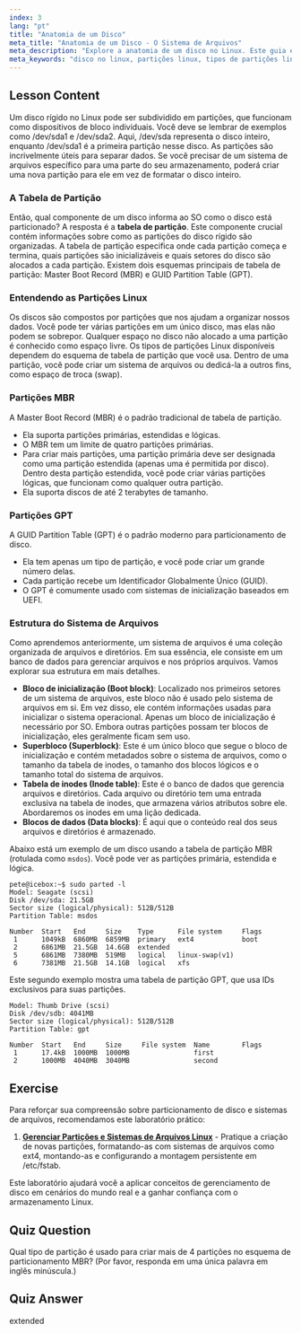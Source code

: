 ```yaml
---
index: 3
lang: "pt"
title: "Anatomia de um Disco"
meta_title: "Anatomia de um Disco - O Sistema de Arquivos"
meta_description: "Explore a anatomia de um disco no Linux. Este guia explica qual componente do disco informa ao SO como o disco está particionado, cobrindo tabelas de partição MBR e GPT, diferentes tipos de partições Linux e como elas são organizadas."
meta_keywords: "disco no linux, partições linux, tipos de partições linux, qual componente do disco informa ao SO como o disco está particionado, o que contém informações sobre como as partições do disco rígido são organizadas, MBR, GPT, tabela de partição, sistema de arquivos"
---
```


## Lesson Content

Um disco rígido no Linux pode ser subdividido em partições, que funcionam como dispositivos de bloco individuais. Você deve se lembrar de exemplos como /dev/sda1 e /dev/sda2. Aqui, /dev/sda representa o disco inteiro, enquanto /dev/sda1 é a primeira partição nesse disco. As partições são incrivelmente úteis para separar dados. Se você precisar de um sistema de arquivos específico para uma parte do seu armazenamento, poderá criar uma nova partição para ele em vez de formatar o disco inteiro.

### A Tabela de Partição

Então, qual componente de um disco informa ao SO como o disco está particionado? A resposta é a **tabela de partição**. Este componente crucial contém informações sobre como as partições do disco rígido são organizadas. A tabela de partição especifica onde cada partição começa e termina, quais partições são inicializáveis e quais setores do disco são alocados a cada partição. Existem dois esquemas principais de tabela de partição: Master Boot Record (MBR) e GUID Partition Table (GPT).

### Entendendo as Partições Linux

Os discos são compostos por partições que nos ajudam a organizar nossos dados. Você pode ter várias partições em um único disco, mas elas não podem se sobrepor. Qualquer espaço no disco não alocado a uma partição é conhecido como espaço livre. Os tipos de partições Linux disponíveis dependem do esquema de tabela de partição que você usa. Dentro de uma partição, você pode criar um sistema de arquivos ou dedicá-la a outros fins, como espaço de troca (swap).

### Partições MBR

A Master Boot Record (MBR) é o padrão tradicional de tabela de partição.

- Ela suporta partições primárias, estendidas e lógicas.
- O MBR tem um limite de quatro partições primárias.
- Para criar mais partições, uma partição primária deve ser designada como uma partição estendida (apenas uma é permitida por disco). Dentro desta partição estendida, você pode criar várias partições lógicas, que funcionam como qualquer outra partição.
- Ela suporta discos de até 2 terabytes de tamanho.

### Partições GPT

A GUID Partition Table (GPT) é o padrão moderno para particionamento de disco.

- Ela tem apenas um tipo de partição, e você pode criar um grande número delas.
- Cada partição recebe um Identificador Globalmente Único (GUID).
- O GPT é comumente usado com sistemas de inicialização baseados em UEFI.

### Estrutura do Sistema de Arquivos

Como aprendemos anteriormente, um sistema de arquivos é uma coleção organizada de arquivos e diretórios. Em sua essência, ele consiste em um banco de dados para gerenciar arquivos e nos próprios arquivos. Vamos explorar sua estrutura em mais detalhes.

- **Bloco de inicialização (Boot block)**: Localizado nos primeiros setores de um sistema de arquivos, este bloco não é usado pelo sistema de arquivos em si. Em vez disso, ele contém informações usadas para inicializar o sistema operacional. Apenas um bloco de inicialização é necessário por SO. Embora outras partições possam ter blocos de inicialização, eles geralmente ficam sem uso.
- **Superbloco (Superblock)**: Este é um único bloco que segue o bloco de inicialização e contém metadados sobre o sistema de arquivos, como o tamanho da tabela de inodes, o tamanho dos blocos lógicos e o tamanho total do sistema de arquivos.
- **Tabela de inodes (Inode table)**: Este é o banco de dados que gerencia arquivos e diretórios. Cada arquivo ou diretório tem uma entrada exclusiva na tabela de inodes, que armazena vários atributos sobre ele. Abordaremos os inodes em uma lição dedicada.
- **Blocos de dados (Data blocks)**: É aqui que o conteúdo real dos seus arquivos e diretórios é armazenado.

Abaixo está um exemplo de um disco usando a tabela de partição MBR (rotulada como `msdos`). Você pode ver as partições primária, estendida e lógica.

```plaintext
pete@icebox:~$ sudo parted -l
Model: Seagate (scsi)
Disk /dev/sda: 21.5GB
Sector size (logical/physical): 512B/512B
Partition Table: msdos

Number  Start   End     Size    Type      File system     Flags
 1      1049kB  6860MB  6859MB  primary   ext4            boot
 2      6861MB  21.5GB  14.6GB  extended
 5      6861MB  7380MB  519MB   logical   linux-swap(v1)
 6      7381MB  21.5GB  14.1GB  logical   xfs
```

Este segundo exemplo mostra uma tabela de partição GPT, que usa IDs exclusivos para suas partições.

```plaintext
Model: Thumb Drive (scsi)
Disk /dev/sdb: 4041MB
Sector size (logical/physical): 512B/512B
Partition Table: gpt

Number  Start   End     Size     File system  Name        Flags
 1      17.4kB  1000MB  1000MB                first
 2      1000MB  4040MB  3040MB                second
```

## Exercise

Para reforçar sua compreensão sobre particionamento de disco e sistemas de arquivos, recomendamos este laboratório prático:

1.  **[Gerenciar Partições e Sistemas de Arquivos Linux](https://labex.io/pt/labs/comptia-manage-linux-partitions-and-filesystems-590845)** - Pratique a criação de novas partições, formatando-as com sistemas de arquivos como ext4, montando-as e configurando a montagem persistente em /etc/fstab.

Este laboratório ajudará você a aplicar conceitos de gerenciamento de disco em cenários do mundo real e a ganhar confiança com o armazenamento Linux.

## Quiz Question

Qual tipo de partição é usado para criar mais de 4 partições no esquema de particionamento MBR? (Por favor, responda em uma única palavra em inglês minúscula.)

## Quiz Answer

extended
